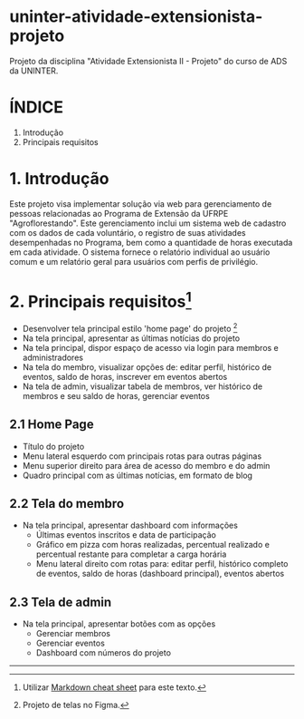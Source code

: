 # uninter-atividade-extensionista-projeto
Projeto da disciplina "Atividade Extensionista II - Projeto" do curso de ADS da UNINTER.

# ÍNDICE
1. Introdução
2. Principais requisitos

# 1. Introdução
Este projeto visa implementar solução via web para gerenciamento de pessoas relacionadas ao Programa de Extensão da UFRPE "Agroflorestando".
Este gerenciamento inclui um sistema web de cadastro com os dados de cada voluntário, o registro de suas atividades desempenhadas no Programa, bem como a quantidade de horas executada em cada atividade.
O sistema fornece o relatório individual ao usuário comum e um relatório geral para usuários com perfis de privilégio.


# 2. Principais requisitos[^2]
- Desenvolver tela principal estilo 'home page' do projeto [^1]
- Na tela principal, apresentar as últimas notícias do projeto
- Na tela principal, dispor espaço de acesso via login para membros e administradores
- Na tela do membro, visualizar opções de: editar perfil, histórico de eventos, saldo de horas, inscrever em eventos abertos
- Na tela de admin, visualizar tabela de membros, ver histórico de membros e seu saldo de horas, gerenciar eventos

## 2.1 Home Page
- Título do projeto
- Menu lateral esquerdo com principais rotas para outras páginas
- Menu superior direito para área de acesso do membro e do admin
- Quadro principal com as últimas notícias, em formato de blog

## 2.2 Tela do membro
- Na tela principal, apresentar dashboard com informações
    - Últimas eventos inscritos e data de participação
    - Gráfico em pizza com horas realizadas, percentual realizado e percentual restante para completar a carga horária
    - Menu lateral direito com rotas para: editar perfil, histórico completo de eventos, saldo de horas (dashboard principal), eventos abertos

## 2.3 Tela de admin
- Na tela principal, apresentar botões com as opções
    - Gerenciar membros
    - Gerenciar eventos
    - Dashboard com números do projeto

---
[^1]: Projeto de telas no Figma.
[^2]: Utilizar [Markdown cheat sheet](https://www.markdownguide.org/cheat-sheet/) para este texto.
